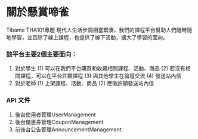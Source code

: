 # 關於懸賞啼雀

Tibame THA101專題 
現代人生活步調相當緊湊，我們的課程平台幫助人們隨時隨地學習，並且除了線上課程，也提供了線下活動，擴大了學習的面向。

### 該平台主要2個主要面向：
1. 對於學生
    (1) 可以在我們平台購買和收藏相關課程、活動、商品
    (2) 若沒有相關課程，可以在平台許願課程
    (3) 與其他學生在論壇交流
    (4) 發送站內信
2. 對於老師
    (1) 上架課程、活動、商品
    (2) 應徵許願發送站內信

### API 文件
1. 後台使用者管理UserManagement
2. 後台優惠券管理CouponManagement
3. 前後台公告管理AnnouncementManagement
